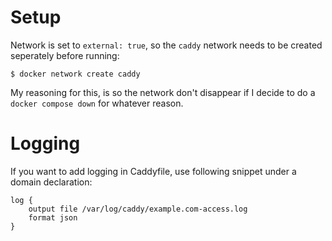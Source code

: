 
# Setup

Network is set to `external: true`, so the `caddy` network needs to be created seperately before running:

`$ docker network create caddy`

My reasoning for this, is so the network don't disappear if I decide to do a `docker compose down` for whatever reason.

# Logging

If you want to add logging in Caddyfile, use following snippet under a domain declaration:

    log {
        output file /var/log/caddy/example.com-access.log
        format json
    }
